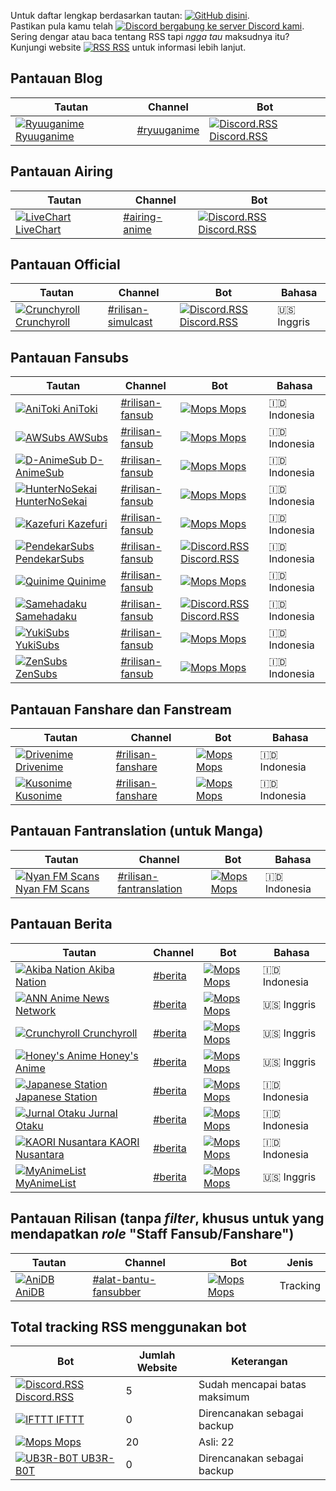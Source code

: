 Untuk daftar lengkap berdasarkan tautan: [![GitHub](https://www.google.com/s2/favicons?domain=github.com) disini](https://github.com/nattadasu/Ryuuganime/blob/master/Assets/RSS%20Watchlist/RSS.md "Klik untuk loncat ke laman dituju").<br>
Pastikan pula kamu telah [![Discord](https://www.google.com/s2/favicons?domain=discordapp.com) bergabung ke server Discord kami](https://discord.gg/nWHwkuT "Klik untuk bergabung").<br>
Sering dengar atau baca tentang RSS tapi _ngga tau_ maksudnya itu? Kunjungi website [![RSS](https://www.google.com/s2/favicons?domain=rss.com) RSS](https://rss.com/what-is-rss/) untuk informasi lebih lanjut.

## Pantauan Blog
| Tautan | Channel | Bot |
| ------ | ------- | --- |
| [![Ryuuganime](https://www.google.com/s2/favicons?domain=ryuuganime.blogspot.com) Ryuuganime](https://ryuuganime.blogspot.com) | [#ryuuganime](https://discordapp.com/channels/594442535615725579/594696982594060301) | [![Discord.RSS](https://www.google.com/s2/favicons?domain=discordrss.xyz) Discord.RSS](https://discordrss.xyz) |

## Pantauan Airing
| Tautan | Channel | Bot |
| ------ | ------- | --- |
| [![LiveChart](https://www.google.com/s2/favicons?domain=livechart.me) LiveChart](https://livechart.me) | [#airing-anime](https://discordapp.com/channels/594442535615725579/599305178381811719) | [![Discord.RSS](https://www.google.com/s2/favicons?domain=discordrss.xyz) Discord.RSS](https://discordrss.xyz) |

## Pantauan Official
| Tautan | Channel | Bot | Bahasa |
| ------ | ------- | --- | ------ |
| [![Crunchyroll](https://www.google.com/s2/favicons?domain=crunchyroll.com) Crunchyroll](https://crunchyroll.com) | [#rilisan-simulcast](https://discordapp.com/channels/594442535615725579/599548511209390100) | [![Discord.RSS](https://www.google.com/s2/favicons?domain=discordrss.xyz) Discord.RSS](https://discordrss.xyz) | :us: Inggris |

## Pantauan Fansubs
| Tautan | Channel | Bot | Bahasa |
| ------ | ------- | --- | ------ |
| [![AniToki](https://www.google.com/s2/favicons?domain=anitoki.com) AniToki](https://anitoki.com) | [#rilisan-fansub](https://discordapp.com/channels/594442535615725579/599547510536536084) | [![Mops](https://www.google.com/s2/favicons?domain=discordbots.org) Mops](https://discordbots.org/bot/305398845389406209) | :indonesia: Indonesia |
| [![AWSubs](https://www.google.com/s2/favicons?domain=awsubs.tv) AWSubs](https://awsubs.tv) | [#rilisan-fansub](https://discordapp.com/channels/594442535615725579/599547510536536084) | [![Mops](https://www.google.com/s2/favicons?domain=discordbots.org) Mops](https://discordbots.org/bot/305398845389406209) | :indonesia: Indonesia |
| [![D-AnimeSub](https://www.google.com/s2/favicons?domain=danimesub.wordpress.com) D-AnimeSub](https://danimesub.wordpress.com) | [#rilisan-fansub](https://discordapp.com/channels/594442535615725579/599547510536536084) | [![Mops](https://www.google.com/s2/favicons?domain=discordbots.org) Mops](https://discordbots.org/bot/305398845389406209) | :indonesia: Indonesia |
| [![HunterNoSekai](https://www.google.com/s2/favicons?domain=www.huntersekai.website) HunterNoSekai](https://www.huntersekai.website) | [#rilisan-fansub](https://discordapp.com/channels/594442535615725579/599547510536536084) | [![Mops](https://www.google.com/s2/favicons?domain=discordbots.org) Mops](https://discordbots.org/bot/305398845389406209) | :indonesia: Indonesia |
| [![Kazefuri](https://www.google.com/s2/favicons?domain=www.kazefuri.web.id) Kazefuri](https://www.kazefuri.web.id) | [#rilisan-fansub](https://discordapp.com/channels/594442535615725579/599547510536536084) | [![Mops](https://www.google.com/s2/favicons?domain=discordbots.org) Mops](https://discordbots.org/bot/305398845389406209) | :indonesia: Indonesia |
| [![PendekarSubs](https://www.google.com/s2/favicons?domain=pendekarsubs.us) PendekarSubs](https://pendekarsubs.us) | [#rilisan-fansub](https://discordapp.com/channels/594442535615725579/599547510536536084) | [![Discord.RSS](https://www.google.com/s2/favicons?domain=discordrss.xyz) Discord.RSS](https://discordrss.xyz) | :indonesia: Indonesia |
| [![Quinime](https://www.google.com/s2/favicons?domain=quinimefansub.com) Quinime](https://quinimefansub.com) | [#rilisan-fansub](https://discordapp.com/channels/594442535615725579/599547510536536084) | [![Mops](https://www.google.com/s2/favicons?domain=discordbots.org) Mops](https://discordbots.org/bot/305398845389406209) | :indonesia: Indonesia |
| [![Samehadaku](https://www.google.com/s2/favicons?domain=samehadaku.tv) Samehadaku](https://samehadaku.tv) | [#rilisan-fansub](https://discordapp.com/channels/594442535615725579/599547510536536084) | [![Discord.RSS](https://www.google.com/s2/favicons?domain=discordrss.xyz) Discord.RSS](https://discordrss.xyz) | :indonesia: Indonesia |
| [![YukiSubs](https://www.google.com/s2/favicons?domain=yukisubs.com) YukiSubs](https://yukisubs.com) | [#rilisan-fansub](https://discordapp.com/channels/594442535615725579/599547510536536084) | [![Mops](https://www.google.com/s2/favicons?domain=discordbots.org) Mops](https://discordbots.org/bot/305398845389406209) | :indonesia: Indonesia |
| [![ZenSubs](https://www.google.com/s2/favicons?domain=zensubs.xyz) ZenSubs](https://zensubs.xyz) | [#rilisan-fansub](https://discordapp.com/channels/594442535615725579/599547510536536084) | [![Mops](https://www.google.com/s2/favicons?domain=discordbots.org) Mops](https://discordbots.org/bot/305398845389406209) | :indonesia: Indonesia |

## Pantauan Fanshare dan Fanstream
| Tautan | Channel | Bot | Bahasa |
| ------ | ------- | --- | ------ |
| [![Drivenime](https://www.google.com/s2/favicons?domain=drivenime.com) Drivenime](https://drivenime.com) | [#rilisan-fanshare](https://discordapp.com/channels/594442535615725579/602376710960447508) | [![Mops](https://www.google.com/s2/favicons?domain=discordbots.org) Mops](https://discordbots.org/bot/305398845389406209) | :indonesia: Indonesia |
| [![Kusonime](https://www.google.com/s2/favicons?domain=kusonime.com) Kusonime](https://kusonime.com) | [#rilisan-fanshare](https://discordapp.com/channels/594442535615725579/602376710960447508) | [![Mops](https://www.google.com/s2/favicons?domain=discordbots.org) Mops](https://discordbots.org/bot/305398845389406209) | :indonesia: Indonesia |

## Pantauan Fantranslation (untuk Manga)
| Tautan | Channel | Bot | Bahasa |
| ------ | ------- | --- | ------ |
| [![Nyan FM Scans](https://www.google.com/s2/favicons?domain=mangadex.org) Nyan FM Scans](https://mangadex.org/group/7774/nyan-fm-scans) | [#rilisan-fantranslation](https://discordapp.com/channels/594442535615725579/605394499472064533) | [![Mops](https://www.google.com/s2/favicons?domain=discordbots.org) Mops](https://discordbots.org/bot/305398845389406209) | :indonesia: Indonesia |

## Pantauan Berita
| Tautan | Channel | Bot | Bahasa |
| ------ | ------- | --- | ------ |
| [![Akiba Nation](https://www.google.com/s2/favicons?domain=www.akibanation.com) Akiba Nation](https://www.akibanation.com) | [#berita](https://discordapp.com/channels/594442535615725579/600774745482461209) | [![Mops](https://www.google.com/s2/favicons?domain=discordbots.org) Mops](https://discordbots.org/bot/305398845389406209) | :indonesia: Indonesia |
| [![ANN](https://www.google.com/s2/favicons?domain=www.animenewsnetwork.com) Anime News Network](https://www.animenewsnetwork.com) | [#berita](https://discordapp.com/channels/594442535615725579/600774745482461209) | [![Mops](https://www.google.com/s2/favicons?domain=discordbots.org) Mops](https://discordbots.org/bot/305398845389406209) | :us: Inggris |
| [![Crunchyroll](https://www.google.com/s2/favicons?domain=crunchyroll.com) Crunchyroll](https://crunchyroll.com) | [#berita](https://discordapp.com/channels/594442535615725579/600774745482461209) | [![Mops](https://www.google.com/s2/favicons?domain=discordbots.org) Mops](https://discordbots.org/bot/305398845389406209) | :us: Inggris |
| [![Honey's Anime](https://www.google.com/s2/favicons?domain=honeysanime.com) Honey's Anime](https://honeysanime.com) | [#berita](https://discordapp.com/channels/594442535615725579/600774745482461209) | [![Mops](https://www.google.com/s2/favicons?domain=discordbots.org) Mops](https://discordbots.org/bot/305398845389406209) | :us: Inggris |
| [![Japanese Station](https://www.google.com/s2/favicons?domain=japanesestation.com) Japanese Station](https://japanesestation.com) | [#berita](https://discordapp.com/channels/594442535615725579/600774745482461209) | [![Mops](https://www.google.com/s2/favicons?domain=discordbots.org) Mops](https://discordbots.org/bot/305398845389406209) | :indonesia: Indonesia |
| [![Jurnal Otaku](https://www.google.com/s2/favicons?domain=jurnalotaku.com) Jurnal Otaku](https://jurnalotaku.com) | [#berita](https://discordapp.com/channels/594442535615725579/600774745482461209) | [![Mops](https://www.google.com/s2/favicons?domain=discordbots.org) Mops](https://discordbots.org/bot/305398845389406209) | :indonesia: Indonesia |
| [![KAORI Nusantara](https://www.google.com/s2/favicons?domain=kaorinusantara.or.id) KAORI Nusantara](https://kaorinusantara) | [#berita](https://discordapp.com/channels/594442535615725579/600774745482461209) | [![Mops](https://www.google.com/s2/favicons?domain=discordbots.org) Mops](https://discordbots.org/bot/305398845389406209) | :indonesia: Indonesia |
| [![MyAnimeList](https://www.google.com/s2/favicons?domain=myanimelist.net) MyAnimeList](https://myanimelist.net) | [#berita](https://discordapp.com/channels/594442535615725579/600774745482461209) | [![Mops](https://www.google.com/s2/favicons?domain=discordbots.org) Mops](https://discordbots.org/bot/305398845389406209) | :us: Inggris |

## Pantauan Rilisan (tanpa _filter_, khusus untuk yang mendapatkan _role_ "Staff Fansub/Fanshare")
| Tautan | Channel | Bot | Jenis |
| ------ | ------- | --- | ----- |
| [![AniDB](https://www.google.com/s2/favicons?domain=anidb.net) AniDB](https://anidb.net) | [#alat-bantu-fansubber](https://discordapp.com/channels/594442535615725579/600775791562719232) | [![Mops](https://www.google.com/s2/favicons?domain=discordbots.org) Mops](https://discordbots.org/bot/305398845389406209) | Tracking |

## Total tracking RSS menggunakan bot
| Bot | Jumlah Website | Keterangan |
| --- | -------------- | ---------- |
| [![Discord.RSS](https://www.google.com/s2/favicons?domain=discordrss.xyz) Discord.RSS](https://discordrss.xyz) | 5 | Sudah mencapai batas maksimum |
| [![IFTTT](https://www.google.com/s2/favicons?domain=ifttt.com) IFTTT](https://ifttt.com) | 0 | Direncanakan sebagai backup |
| [![Mops](https://www.google.com/s2/favicons?domain=discordbots.org) Mops](https://discordbots.org/bot/305398845389406209) | 20 | Asli: 22 |
| [![UB3R-B0T](https://www.google.com/s2/favicons?domain=ub3r-b0t.com) UB3R-B0T](https://ub3r-b0t.com) | 0 | Direncanakan sebagai backup